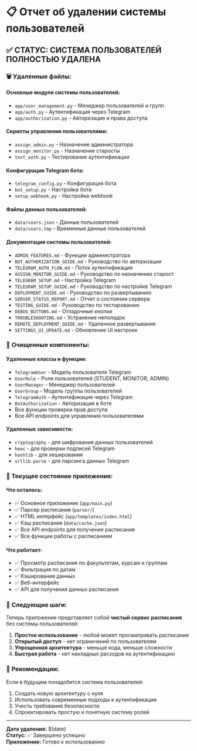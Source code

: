 # 📋 Отчет об удалении системы пользователей

## ✅ **СТАТУС: СИСТЕМА ПОЛЬЗОВАТЕЛЕЙ ПОЛНОСТЬЮ УДАЛЕНА**

### 🗑️ **Удаленные файлы:**

#### **Основные модули системы пользователей:**
- `app/user_management.py` - Менеджер пользователей и групп
- `app/auth.py` - Аутентификация через Telegram
- `app/authorization.py` - Авторизация и права доступа

#### **Скрипты управления пользователями:**
- `assign_admin.py` - Назначение администратора
- `assign_monitor.py` - Назначение старосты
- `test_auth.py` - Тестирование аутентификации

#### **Конфигурация Telegram бота:**
- `telegram_config.py` - Конфигурация бота
- `bot_setup.py` - Настройка бота
- `setup_webhook.py` - Настройка webhook

#### **Файлы данных пользователей:**
- `data/users.json` - Данные пользователей
- `data/users.tmp` - Временные данные пользователей

#### **Документация системы пользователей:**
- `ADMIN_FEATURES.md` - Функции администратора
- `BOT_AUTHORIZATION_GUIDE.md` - Руководство по авторизации
- `TELEGRAM_AUTH_FLOW.md` - Поток аутентификации
- `ASSIGN_MONITOR_GUIDE.md` - Руководство по назначению старост
- `TELEGRAM_SETUP.md` - Настройка Telegram
- `TELEGRAM_SETUP_GUIDE.md` - Руководство по настройке Telegram
- `DEPLOYMENT_GUIDE.md` - Руководство по развертыванию
- `SERVER_STATUS_REPORT.md` - Отчет о состоянии сервера
- `TESTING_GUIDE.md` - Руководство по тестированию
- `DEBUG_BUTTONS.md` - Отладочные кнопки
- `TROUBLESHOOTING.md` - Устранение неполадок
- `REMOTE_DEPLOYMENT_GUIDE.md` - Удаленное развертывание
- `SETTINGS_UI_UPDATE.md` - Обновление UI настроек

### 🧹 **Очищенные компоненты:**

#### **Удаленные классы и функции:**
- `TelegramUser` - Модель пользователя Telegram
- `UserRole` - Роли пользователей (STUDENT, MONITOR, ADMIN)
- `UserManager` - Менеджер пользователей
- `UserGroup` - Модель группы пользователей
- `TelegramAuth` - Аутентификация через Telegram
- `BotAuthorization` - Авторизация в боте
- Все функции проверки прав доступа
- Все API endpoints для управления пользователями

#### **Удаленные зависимости:**
- `cryptography` - для шифрования данных пользователей
- `hmac` - для проверки подписей Telegram
- `hashlib` - для хеширования
- `urllib.parse` - для парсинга данных Telegram

### 🎯 **Текущее состояние приложения:**

#### **Что осталось:**
- ✅ Основное приложение (`app/main.py`)
- ✅ Парсер расписания (`parser/`)
- ✅ HTML интерфейс (`app/templates/index.html`)
- ✅ Кэш расписания (`data/cache.json`)
- ✅ Все API endpoints для получения расписания
- ✅ Все функции работы с расписанием

#### **Что работает:**
- ✅ Просмотр расписания по факультетам, курсам и группам
- ✅ Фильтрация по датам
- ✅ Кэширование данных
- ✅ Веб-интерфейс
- ✅ API для получения данных расписания

### 🚀 **Следующие шаги:**

Теперь приложение представляет собой **чистый сервис расписания** без системы пользователей:

1. **Простое использование** - любой может просматривать расписание
2. **Открытый доступ** - нет ограничений по пользователям
3. **Упрощенная архитектура** - меньше кода, меньше сложности
4. **Быстрая работа** - нет накладных расходов на аутентификацию

### 📝 **Рекомендации:**

Если в будущем понадобится система пользователей:
1. Создать новую архитектуру с нуля
2. Использовать современные подходы к аутентификации
3. Учесть требования безопасности
4. Спроектировать простую и понятную систему ролей

---

**Дата удаления:** $(date)  
**Статус:** ✅ Завершено успешно  
**Приложение:** Готово к использованию
